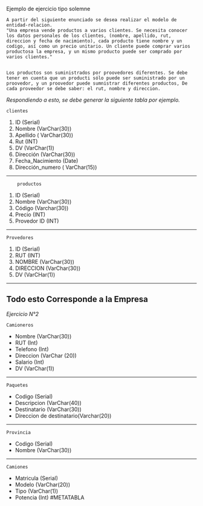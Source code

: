 Ejemplo de ejercicio tipo solemne

	A partir del siguiente enunciado se desea realizar el modelo de entidad-relacion.
	"Una empresa vende productos a varios clientes. Se necesita conocer los datos personales de los clientes, (nombre, apellido, rut, direccion y fecha de nacimiento), cada producto tiene nombre y un codigo, así como un precio unitario. Un cliente puede comprar varios productosa la empresa, y un mismo producto puede ser comprado por varios clientes."


	Los productos son suministrados por proovedores diferentes. Se debe tener en cuenta que un producti sólo puede ser suministrado por un proovedor, y un proovedor puede sumnistrar diferentes productos, De cada proveedor se debe saber: el rut, nombre y direccion.

*Respondiendo a esto, se debe generar la siguiente tabla por ejemplo.*

	clientes
1. ID (Serial)
 2. Nombre (VarChar(30))
3. Apellido ( VarChar(30))
4. Rut (INT)
5. DV (VarChar(1))
6. Dirección (VarChar(30))
7. Fecha_Nacimiento (Date)
8. Dirección_numero ( VarChar(15))
---


		productos
1. ID (Serial)
2. Nombre (VarChar(30))
3. Código (Varchar(30))
4. Precio (INT)
5. Provedor ID (INT)


----
	Provedores
1. ID (Serial)
2. RUT (INT)
3. NOMBRE (VarChar(30))
4. DIRECCION (VarChar(30))
5. DV (VarCHar(1))
---
**Todo esto Corresponde a la Empresa**
-




*Ejercicio N°2*

	Camioneros
- Nombre (VarChar(30))
- RUT (Int)
- Telefono (Int)
- Direccion (VarChar (20))
- Salario (Int)
- DV (VarChar(1))
---
	Paquetes
- Codigo (Serial)
- Descripcion (VarChar(40))
- Destinatario (VarChar(30))
- Direccion de destinatario(Varchar(20))

---
	Provincia
- Codigo (Serial)
- Nombre (VarChar(30))
---
	Camiones
- Matricula (Serial)
- Modelo (VarChar(20))
- Tipo (VarChar(1))
- Potencia (Int)
#METATABLA
